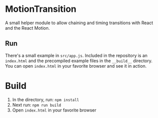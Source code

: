# MotionTransition

A small helper module to allow chaining and timing transitions with React and the React Motion.

## Run

There's a small example in `src/app.js`. Included in the repository is an `index.html` and the
precompiled example files in the `__build__` directory. You can open `index.html` in your favorite
browser and see it in action.

# Build
1. In the directory, run: `npm install`
1. Next run: `npm run build`
1. Open `index.html` in your favorite browser
